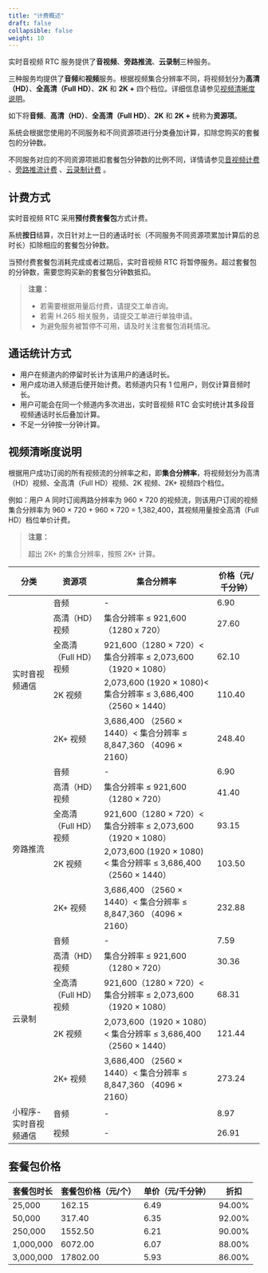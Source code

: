 ```yaml
---
title: "计费概述"
draft: false
collapsible: false
weight: 10
---
```


实时音视频 RTC 服务提供了**音视频**、**旁路推流**、**云录制**三种服务。

三种服务均提供了**音频**和**视频**服务。根据视频集合分辨率不同，将视频划分为**高清（HD）**、**全高清（Full HD）**、**2K** 和 **2K +** 四个档位。详细信息请参见[视频清晰度说明](#视频清晰度说明)。

如下将**音频**、**高清（HD）**、**全高清（Full HD）**、**2K** 和 **2K +** 统称为**资源项**。

系统会根据您使用的不同服务和不同资源项进行分类叠加计算，扣除您购买的套餐包的分钟数。

不同服务对应的不同资源项抵扣套餐包分钟数的比例不同，详情请参见[音视频计费](../20_videocall_billing#抵扣套餐包分钟数比例) 、[旁路推流计费](../30_bypass_billing#抵扣套餐包分钟数比例) 、[云录制计费](../40_record_billing#抵扣套餐包分钟数比例) 。

## 计费方式

实时音视频 RTC 采用**预付费套餐包**方式计费。

系统**按日**结算，次日针对上一日的通话时长（不同服务不同资源项累加计算后的总时长）扣除相应的套餐包分钟数。

当预付费套餐包消耗完成或者过期后，实时音视频 RTC 将暂停服务。超过套餐包的分钟数，需要您购买新的套餐包分钟数抵扣。

> **注意：**
>
> - 若需要根据用量后付费，请提交工单咨询。
> - 若需 H.265 相关服务，请提交工单进行单独申请。
> - 为避免服务被暂停不可用，请及时关注套餐包消耗情况。

## 通话统计方式

- 用户在频道内的停留时长计为该用户的通话时长。
- 用户成功进入频道后便开始计费。若频道内只有 1 位用户，则仅计算音频时长。
- 用户可能会在同一个频道内多次进出，实时音视频 RTC 会实时统计其多段音视频通话时长后叠加计算。
- 不足一分钟按一分钟计算。

## 视频清晰度说明

根据用户成功订阅的所有视频流的分辨率之和，即**集合分辨率**，将视频划分为高清（HD）视频、全高清（Full HD）视频、2K 视频、2K+ 视频四个档位。

例如：用户 A 同时订阅两路分辨率为 960 × 720 的视频流，则该用户订阅的视频集合分辨率为 960 × 720 + 960 × 720 = 1,382,400，其视频用量按全高清（Full HD）档位单价计费。

> **注意：**
>
> 超出 2K+ 的集合分辨率，按照 2K+ 计算。

<table>
  <thead>
    <tr>
      <th>分类</th>
      <th>资源项</th>
      <th>集合分辨率</th>
      <th>价格（元/千分钟）</th>
    </tr>
  </thead>
  <tr>
    <td rowspan ="5">实时音视频通信</td>
    <td>音频</td>
    <td>-</td>
    <td>6.90</td>
  </tr>
   <tr>
    <td>高清（HD）视频</td>
    <td>集合分辨率 ≤ 921,600（1280 x 720）</td>
    <td>27.60</td>
  </tr>
   <tr>
    <td>全高清（Full HD）视频</td>
    <td>921,600（1280 × 720）< 集合分辨率 ≤ 2,073,600（1920 × 1080）</td>
    <td>62.10</td>
  </tr>
   <tr>
    <td>2K 视频</td>
    <td>2,073,600 (1920 × 1080)< 集合分辨率 ≤ 3,686,400 （2560 × 1440）</td>
    <td>110.40</td>
  </tr>
   <tr>
    <td>2K+ 视频</td>
    <td>3,686,400 （2560 × 1440）< 集合分辨率 ≤ 8,847,360 （4096 × 2160）</td>
    <td>248.40</td>
  </tr>
  <tr>
    <td rowspan ="5">旁路推流</td>
    <td>音频</td>
    <td>-</td>
    <td>6.90</td>
  </tr>
   <tr>
    <td>高清（HD）视频</td>
    <td>集合分辨率 ≤ 921,600（1280 × 720）</td>
    <td>41.40</td>
  </tr>
   <tr>
    <td>全高清（Full HD）视频</td>
    <td>921,600（1280 × 720）< 集合分辨率 ≤ 2,073,600（1920 × 1080）</td>
    <td>93.15</td>
  </tr>
   <tr>
    <td>2K 视频</td>
    <td>2,073,600 (1920 × 1080) < 集合分辨率 ≤ 3,686,400 （2560 × 1440）</td>
    <td>103.50</td>
  </tr>
   <tr>
    <td>2K+ 视频</td>
    <td>3,686,400 （2560 × 1440）< 集合分辨率 ≤ 8,847,360 （4096 × 2160）</td>
    <td>232.88</td>
  </tr>
   <tr>
  <td rowspan ="5">云录制</td>
    <td>音频</td>
    <td>-</td>
    <td>7.59</td>
  </tr>
   <tr>
    <td>高清（HD）视频</td>
    <td>集合分辨率 ≤ 921,600（1280 × 720）</td>
    <td>30.36</td>
  </tr>
   <tr>
    <td>全高清（Full HD）视频</td>
    <td>921,600（1280 × 720）< 集合分辨率 ≤ 2,073,600（1920 × 1080）</td>
    <td>68.31</td>
  </tr>
   <tr>
    <td>2K 视频</td>
    <td>2,073,600（1920 × 1080）< 集合分辨率 ≤ 3,686,400 （2560 × 1440）</td>
    <td>121.44</td>
  </tr>
   <tr>
    <td>2K+ 视频</td>
    <td>3,686,400 （2560 × 1440）< 集合分辨率 ≤ 8,847,360 （4096 × 2160）</td>
    <td>273.24</td>
  </tr>
  <td rowspan ="5">小程序-实时音视频通信</td>
    <td>音频</td>
    <td>-</td>
    <td>8.97</td>
  </tr>
   <tr>
    <td>视频</td>
    <td>-</td>
    <td>26.91</td>
  </tr>
</table>


## 套餐包价格

| 套餐包时长 | 套餐包价格（元/个） | 单价（元/千分钟） | 折扣   |
| ---------- | ------------------- | ----------------- | ------ |
| 25,000     | 162.15              | 6.49              | 94.00% |
| 50,000     | 317.40              | 6.35              | 92.00% |
| 250,000    | 1552.50             | 6.21              | 90.00% |
| 1,000,000  | 6072.00             | 6.07              | 88.00% |
| 3,000,000  | 17802.00            | 5.93              | 86.00% |
